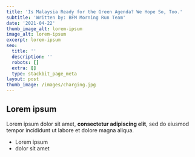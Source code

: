 ```yaml
---
title: 'Is Malaysia Ready for the Green Agenda? We Hope So, Too.'
subtitle: 'Written by: BFM Morning Run Team'
date: '2021-04-22'
thumb_image_alt: lorem-ipsum
image_alt: lorem-ipsum
excerpt: lorem-ipsum
seo:
  title: ''
  description: ''
  robots: []
  extra: []
  type: stackbit_page_meta
layout: post
thumb_image: /images/charging.jpg
---
```

## Lorem ipsum

Lorem ipsum dolor sit amet, **consectetur adipiscing elit**, sed do eiusmod tempor incididunt ut labore et dolore magna aliqua.

- Lorem ipsum
- dolor sit amet